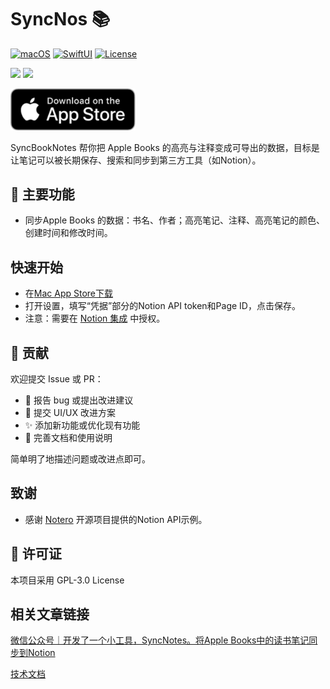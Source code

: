 # SyncNos 📚

[![macOS](https://img.shields.io/badge/macOS-13+-blue.svg)](https://developer.apple.com/macos/)
[![SwiftUI](https://img.shields.io/badge/SwiftUI-5.0-orange.svg)](https://developer.apple.com/documentation/swiftui/)
[![License](https://img.shields.io/badge/license-GPL3.0-green.svg)](LICENSE)

[![](https://img.shields.io/badge/%F0%9F%87%A8%F0%9F%87%B3-%E4%B8%AD%E6%96%87%E7%89%88-ff0000?style=flat)](README.md)
[![](https://img.shields.io/badge/%F0%9F%87%AC%F0%9F%87%A7-English-000aff?style=flat)](Resource/README_EN.md)

[<img src="Resource/image.png" alt="Download on the Mac App Store" width="200">](https://apps.apple.com/app/syncnos/id6752426176)

SyncBookNotes 帮你把 Apple Books 的高亮与注释变成可导出的数据，目标是让笔记可以被长期保存、搜索和同步到第三方工具（如Notion）。

## 🚀 主要功能
- 同步Apple Books 的数据：书名、作者；高亮笔记、注释、高亮笔记的颜色、创建时间和修改时间。

## 快速开始
- 在[Mac App Store下载](https://apps.apple.com/app/syncnos/id6752426176)
- 打开设置，填写“凭据”部分的Notion API token和Page ID，点击保存。
- 注意：需要在 [Notion 集成](https://www.notion.so/profile/integrations) 中授权。

## 🤝 贡献

欢迎提交 Issue 或 PR：
- 🐛 报告 bug 或提出改进建议
- 🎨 提交 UI/UX 改进方案
- ✨ 添加新功能或优化现有功能
- 📖 完善文档和使用说明

简单明了地描述问题或改进点即可。

## 致谢
- 感谢 [Notero](https://github.com/dvanoni/notero) 开源项目提供的Notion API示例。

## 📄 许可证

本项目采用 GPL-3.0 License

## 相关文章链接
[微信公众号｜开发了一个小工具，SyncNotes。将Apple Books中的读书笔记同步到Notion](https://mp.weixin.qq.com/s/jeTko_mQbCe3DXUNpmjHHA)

[技术文档](Resource)
